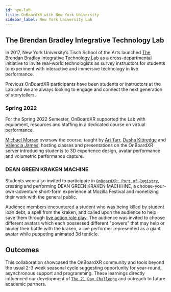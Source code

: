 ```yaml
---
id: nyu-lab
title: OnBoardXR with New York University
sidebar_label: New York University Lab
---
```


## The Brendan Bradley Integrative Technology Lab

In 2017, New York University’s Tisch School of the Arts launched [The Brendan Bradley Integrative Technology Lab]() as a cross-departmental initiative to invite real-world technologists as survey instructors for students to experiment with interactive and immersive technology in live performance. 

Previous OnBoardXR participants have been students or instructors at the Lab and we are always looking to engage and connect the next generation of storytellers. 

### Spring 2022
For the Spring 2022 Semester, OnBoardXR supported the Lab with equipment, resources and staffing in a dedicated course on virtual performance. 

[Michael Morran]() oversaw the course, taught by [Ari Tarr](), [Dasha Kittredge]() and [Valencia James](), hosting classes and presentations on the OnBoardXR server introducing students to 3D experience design, avatar performance and volumetric performance capture. 

### DEAN GREEN KRAKEN MACHINE

Students were also invited to participate in [`OnBoardXR: Port of Registry`](), creating and performing DEAN GREEN KRAKEN MACHIHNE, a choose-your-own-adventure short-form experience at Mozilla Festival and monetizing their work with the general public. 

Audience members encountered a student who was being killed by student loan debt, a spell from the kraken, and called upon the audience to help save them through [live action role play](https://en.wikipedia.org/wiki/Live_action_role-playing_game). The audience was invited to choose different avatars which each possessed different "powers" that may help or hinder their battle with the kraken, a live performer represented as a giant avatar while puppeting animated 3d tenticle.

## Outcomes
This collaboration showcased the OnBoardXR community and tools beyond the usual 2-3 week seasonal cycle suggesting opportunity for year-round, asynchronous support and programming. These learnings directly influenced our development of [`The 21 Day Challenge`]() and outreach to future academic partners.  
